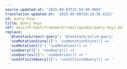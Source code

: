 ```yaml
---
source-updated-at: '2025-04-03T21:54:40.000Z'
translation-updated-at: '2025-05-08T20:18:56.615Z'
id: query-keys
title: Query Keys
ref: docs/zh-hant/framework/react/guides/query-keys.md
replace:
  '@tanstack/react-query': '@tanstack/solid-query'
  'useMutationState[(]': 'useMutationState(() => '
  'useMutation[(]': 'useMutation(() => '
  'useQuery[(]': 'useQuery(() => '
  'useQueries[(]': 'useQueries(() => '
  'useInfiniteQuery[(]': 'useInfiniteQuery(() => '
---
```

